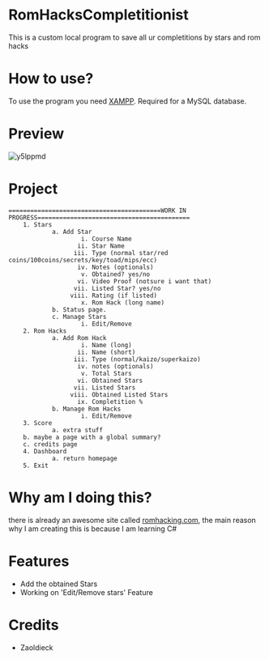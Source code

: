 # RomHacksCompletitionist
This is a custom local program to save all ur completitions by stars and rom hacks

# How to use?
To use the program you need [XAMPP](https://sourceforge.net/projects/xampp/files/XAMPP%20Windows/8.2.4/xampp-windows-x64-8.2.4-0-VS16-installer.exe). Required for a MySQL database.

# Preview
![y5lppmd](https://github.com/Zaoldieck/RomHacksCompletitionist/assets/103866610/ae2c5eb4-6f38-47e2-b641-30cc09bbe72a)


# Project
    ==========================================WORK IN PROGRESS==========================================
		1. Stars
				a. Add Star
						i. Course Name
					   ii. Star Name
					  iii. Type (normal star/red coins/100coins/secrets/key/toad/mips/ecc)
					   iv. Notes (optionals)
					    v. Obtained? yes/no
					   vi. Video Proof (notsure i want that)
					  vii. Listed Star? yes/no
					 viii. Rating (if listed)
					    x. Rom Hack (long name)
				b. Status page.
				c. Manage Stars
						i. Edit/Remove
		2. Rom Hacks
				a. Add Rom Hack
						i. Name (long) 
					   ii. Name (short)
					  iii. Type (normal/kaizo/superkaizo)
					   iv. notes (optionals)
					    v. Total Stars
					   vi. Obtained Stars
					  vii. Listed Stars
					 viii. Obtained Listed Stars
					   ix. Completition %
				b. Manage Rom Hacks
						i. Edit/Remove
		3. Score
				a. extra stuff
        b. maybe a page with a global summary?
        c. credits page
		4. Dashboard
				a. return homepage
		5. Exit

# Why am I doing this? 
there is already an awesome site called [romhacking.com](https://romhacking.com/), the main reason why I am creating this is because I am learning C#

# Features
 * Add the obtained Stars
 * Working on 'Edit/Remove stars' Feature

# Credits
 * Zaoldieck
